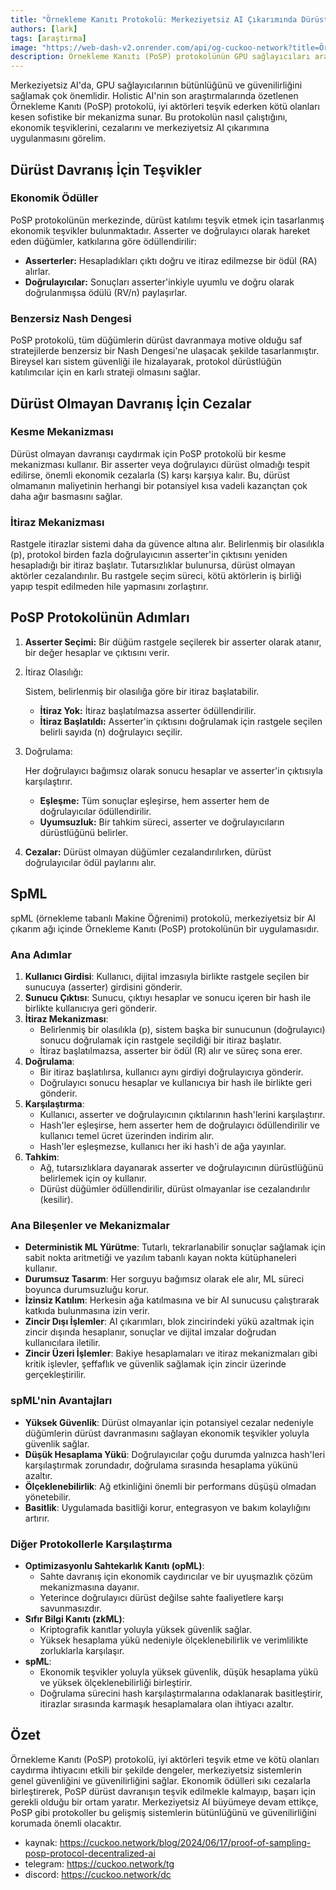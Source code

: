 ```yaml
---
title: "Örnekleme Kanıtı Protokolü: Merkeziyetsiz AI Çıkarımında Dürüstlüğü Teşvik Etme ve Dürüst Olmayanları Cezalandırma"
authors: [lark]
tags: [araştırma]
image: "https://web-dash-v2.onrender.com/api/og-cuckoo-network?title=Örnekleme Kanıtı Protokolü: Merkeziyetsiz AI Çıkarımında Dürüstlüğü Teşvik Etme ve Dürüst Olmayanları Cezalandırma"
description: Örnekleme Kanıtı (PoSP) protokolünün GPU sağlayıcıları arasında dürüst davranışı teşvik etme ve dürüst olmayanları cezalandırma konusundaki benzersiz yaklaşımını öğrenin, merkeziyetsiz AI çıkarım sistemlerinin güvenliğini ve güvenilirliğini sağlama.
---
```


Merkeziyetsiz AI'da, GPU sağlayıcılarının bütünlüğünü ve güvenilirliğini sağlamak çok önemlidir. Holistic AI'nin son araştırmalarında özetlenen Örnekleme Kanıtı (PoSP) protokolü, iyi aktörleri teşvik ederken kötü olanları kesen sofistike bir mekanizma sunar. Bu protokolün nasıl çalıştığını, ekonomik teşviklerini, cezalarını ve merkeziyetsiz AI çıkarımına uygulanmasını görelim.

## Dürüst Davranış İçin Teşvikler

### Ekonomik Ödüller

PoSP protokolünün merkezinde, dürüst katılımı teşvik etmek için tasarlanmış ekonomik teşvikler bulunmaktadır. Asserter ve doğrulayıcı olarak hareket eden düğümler, katkılarına göre ödüllendirilir:

- **Asserterler:** Hesapladıkları çıktı doğru ve itiraz edilmezse bir ödül (RA) alırlar.
- **Doğrulayıcılar:** Sonuçları asserter'inkiyle uyumlu ve doğru olarak doğrulanmışsa ödülü (RV/n) paylaşırlar.

### Benzersiz Nash Dengesi

PoSP protokolü, tüm düğümlerin dürüst davranmaya motive olduğu saf stratejilerde benzersiz bir Nash Dengesi'ne ulaşacak şekilde tasarlanmıştır. Bireysel karı sistem güvenliği ile hizalayarak, protokol dürüstlüğün katılımcılar için en karlı strateji olmasını sağlar.

## Dürüst Olmayan Davranış İçin Cezalar

### Kesme Mekanizması

Dürüst olmayan davranışı caydırmak için PoSP protokolü bir kesme mekanizması kullanır. Bir asserter veya doğrulayıcı dürüst olmadığı tespit edilirse, önemli ekonomik cezalarla (S) karşı karşıya kalır. Bu, dürüst olmamanın maliyetinin herhangi bir potansiyel kısa vadeli kazançtan çok daha ağır basmasını sağlar.

### İtiraz Mekanizması

Rastgele itirazlar sistemi daha da güvence altına alır. Belirlenmiş bir olasılıkla (p), protokol birden fazla doğrulayıcının asserter'in çıktısını yeniden hesapladığı bir itiraz başlatır. Tutarsızlıklar bulunursa, dürüst olmayan aktörler cezalandırılır. Bu rastgele seçim süreci, kötü aktörlerin iş birliği yapıp tespit edilmeden hile yapmasını zorlaştırır.

## PoSP Protokolünün Adımları

1. **Asserter Seçimi:** Bir düğüm rastgele seçilerek bir asserter olarak atanır, bir değer hesaplar ve çıktısını verir.

2. İtiraz Olasılığı:

    Sistem, belirlenmiş bir olasılığa göre bir itiraz başlatabilir.

   - **İtiraz Yok:** İtiraz başlatılmazsa asserter ödüllendirilir.
   - **İtiraz Başlatıldı:** Asserter'in çıktısını doğrulamak için rastgele seçilen belirli sayıda (n) doğrulayıcı seçilir.

3. Doğrulama:

    Her doğrulayıcı bağımsız olarak sonucu hesaplar ve asserter'in çıktısıyla karşılaştırır.

   - **Eşleşme:** Tüm sonuçlar eşleşirse, hem asserter hem de doğrulayıcılar ödüllendirilir.
   - **Uyumsuzluk:** Bir tahkim süreci, asserter ve doğrulayıcıların dürüstlüğünü belirler.

4. **Cezalar:** Dürüst olmayan düğümler cezalandırılırken, dürüst doğrulayıcılar ödül paylarını alır.

## SpML

spML (örnekleme tabanlı Makine Öğrenimi) protokolü, merkeziyetsiz bir AI çıkarım ağı içinde Örnekleme Kanıtı (PoSP) protokolünün bir uygulamasıdır.

### Ana Adımlar

1. **Kullanıcı Girdisi**: Kullanıcı, dijital imzasıyla birlikte rastgele seçilen bir sunucuya (asserter) girdisini gönderir.
2. **Sunucu Çıktısı**: Sunucu, çıktıyı hesaplar ve sonucu içeren bir hash ile birlikte kullanıcıya geri gönderir.
3. **İtiraz Mekanizması**:
   - Belirlenmiş bir olasılıkla (p), sistem başka bir sunucunun (doğrulayıcı) sonucu doğrulamak için rastgele seçildiği bir itiraz başlatır.
   - İtiraz başlatılmazsa, asserter bir ödül (R) alır ve süreç sona erer.
4. **Doğrulama**:
   - Bir itiraz başlatılırsa, kullanıcı aynı girdiyi doğrulayıcıya gönderir.
   - Doğrulayıcı sonucu hesaplar ve kullanıcıya bir hash ile birlikte geri gönderir.
5. **Karşılaştırma**:
   - Kullanıcı, asserter ve doğrulayıcının çıktılarının hash'lerini karşılaştırır.
   - Hash'ler eşleşirse, hem asserter hem de doğrulayıcı ödüllendirilir ve kullanıcı temel ücret üzerinden indirim alır.
   - Hash'ler eşleşmezse, kullanıcı her iki hash'i de ağa yayınlar.
6. **Tahkim**:
   - Ağ, tutarsızlıklara dayanarak asserter ve doğrulayıcının dürüstlüğünü belirlemek için oy kullanır.
   - Dürüst düğümler ödüllendirilir, dürüst olmayanlar ise cezalandırılır (kesilir).

### Ana Bileşenler ve Mekanizmalar
- **Deterministik ML Yürütme**: Tutarlı, tekrarlanabilir sonuçlar sağlamak için sabit nokta aritmetiği ve yazılım tabanlı kayan nokta kütüphaneleri kullanır.
- **Durumsuz Tasarım**: Her sorguyu bağımsız olarak ele alır, ML süreci boyunca durumsuzluğu korur.
- **İzinsiz Katılım**: Herkesin ağa katılmasına ve bir AI sunucusu çalıştırarak katkıda bulunmasına izin verir.
- **Zincir Dışı İşlemler**: AI çıkarımları, blok zincirindeki yükü azaltmak için zincir dışında hesaplanır, sonuçlar ve dijital imzalar doğrudan kullanıcılara iletilir.
- **Zincir Üzeri İşlemler**: Bakiye hesaplamaları ve itiraz mekanizmaları gibi kritik işlevler, şeffaflık ve güvenlik sağlamak için zincir üzerinde gerçekleştirilir.

### spML'nin Avantajları
- **Yüksek Güvenlik**: Dürüst olmayanlar için potansiyel cezalar nedeniyle düğümlerin dürüst davranmasını sağlayan ekonomik teşvikler yoluyla güvenlik sağlar.
- **Düşük Hesaplama Yükü**: Doğrulayıcılar çoğu durumda yalnızca hash'leri karşılaştırmak zorundadır, doğrulama sırasında hesaplama yükünü azaltır.
- **Ölçeklenebilirlik**: Ağ etkinliğini önemli bir performans düşüşü olmadan yönetebilir.
- **Basitlik**: Uygulamada basitliği korur, entegrasyon ve bakım kolaylığını artırır.

### Diğer Protokollerle Karşılaştırma
- **Optimizasyonlu Sahtekarlık Kanıtı (opML)**:
  - Sahte davranış için ekonomik caydırıcılar ve bir uyuşmazlık çözüm mekanizmasına dayanır.
  - Yeterince doğrulayıcı dürüst değilse sahte faaliyetlere karşı savunmasızdır.
- **Sıfır Bilgi Kanıtı (zkML)**:
  - Kriptografik kanıtlar yoluyla yüksek güvenlik sağlar.
  - Yüksek hesaplama yükü nedeniyle ölçeklenebilirlik ve verimlilikte zorluklarla karşılaşır.
- **spML**:
  - Ekonomik teşvikler yoluyla yüksek güvenlik, düşük hesaplama yükü ve yüksek ölçeklenebilirliği birleştirir.
  - Doğrulama sürecini hash karşılaştırmalarına odaklanarak basitleştirir, itirazlar sırasında karmaşık hesaplamalara olan ihtiyacı azaltır.

## Özet

Örnekleme Kanıtı (PoSP) protokolü, iyi aktörleri teşvik etme ve kötü olanları caydırma ihtiyacını etkili bir şekilde dengeler, merkeziyetsiz sistemlerin genel güvenliğini ve güvenilirliğini sağlar. Ekonomik ödülleri sıkı cezalarla birleştirerek, PoSP dürüst davranışın teşvik edilmekle kalmayıp, başarı için gerekli olduğu bir ortam yaratır. Merkeziyetsiz AI büyümeye devam ettikçe, PoSP gibi protokoller bu gelişmiş sistemlerin bütünlüğünü ve güvenilirliğini korumada önemli olacaktır.

- kaynak: https://cuckoo.network/blog/2024/06/17/proof-of-sampling-posp-protocol-decentralized-ai
- telegram: https://cuckoo.network/tg
- discord: https://cuckoo.network/dc
